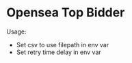 # Opensea Top Bidder

Usage:

-  Set csv to use filepath in env var
- Set retry time delay in env var